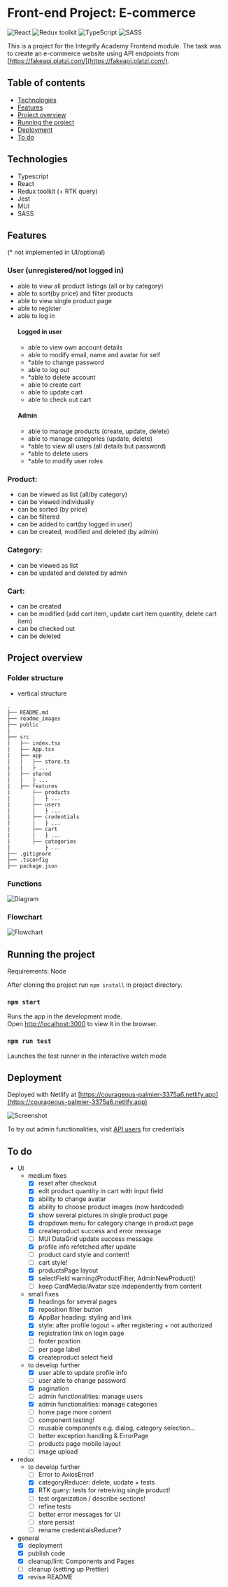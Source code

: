 # Front-end Project: E-commerce

![React](https://img.shields.io/badge/React-v.18-blue)
![Redux toolkit](https://img.shields.io/badge/RTK-v.1-purple)
![TypeScript](https://img.shields.io/badge/TypeScript-v.4-green)
![SASS](https://img.shields.io/badge/SASS-v.1-hotpink)

This is a project for the Integrify Academy Frontend module. The task was to create an e-commerce website using API endpoints from [https://fakeapi.platzi.com/](https://fakeapi.platzi.com/).

## Table of contents
- [Technologies](#technologies)
- [Features](#features)
- [Project overview](#project-overview)
- [Running the project](#running-the-project)
- [Deployment](#deployment)
- [To do](#to-do)

## Technologies

- Typescript
- React
- Redux toolkit (+ RTK query)
- Jest
- MUI
- SASS

## Features

(* not implemented in UI/optional)

### User (unregistered/not logged in)
- able to view all product listings (all or by category)
- able to sort(by price) and filter products
- able to view single product page
- able to register
- able to log in
	#### Logged in user
	- able to view own account details
	- able to modify email, name and avatar for self
	- *able to change password
	- able to log out
	- *able to delete account
	- able to create cart
	- able to update cart
	- able to check out cart
	#### Admin
  - able to manage products (create, update, delete)
  - able to manage categories (update, delete)
  - *able to view all users (all details but password)
  - *able to delete users
  - *able to modify user roles

### Product: 
- can be viewed as list (all/by category)
- can be viewed individually
- can be sorted (by price)
- can be filtered
- can be added to cart(by logged in user)
- can be created, modified and deleted (by admin)

### Category:
- can be viewed as list
- can be updated and deleted by admin

### Cart:
- can be created
- can be modified (add cart item, update cart item quantity, delete cart item)
- can be checked out
- can be deleted

## Project overview

### Folder structure

- vertical structure

````
.
├── README.md
├── readme_images
├── public
|
├── src
|   ├── index.tsx
|   ├── App.tsx
|   ├── app
|   |   ├── store.ts
|   |   ├ ...
|   ├── shared
|   |   ├ ...
|   ├── features
|       ├── products
|       |   ├ ...
|       ├── users
|       |   ├ ...
|       ├── credentials
|       |   ├ ...
|       ├── cart
|       |   ├ ...
|       ├── categories
|           ├ ...
├── .gitignore
├── .tsconfig
├── package.json
````

### Functions

![Diagram](readme_images/E-commerceDiagram.png)

### Flowchart

![Flowchart](readme_images/E-commerceFlowchart.png)

## Running the project

Requirements: Node

After cloning the project run `npm install` in project directory.

### `npm start`

Runs the app in the development mode.\
Open [http://localhost:3000](http://localhost:3000) to view it in the browser.

### `npm run test`

Launches the test runner in the interactive watch mode

## Deployment

Deployed with Netlify at [https://courageous-palmier-3375a6.netlify.app](https://courageous-palmier-3375a6.netlify.app)

![Screenshot](readme_images/E-commerceScreenshot.png)

To try out admin functionalities, visit [API users](https://api.escuelajs.co/api/v1/users) for credentials

## To do
- UI
	- medium fixes
		- [x] reset after checkout
		- [x] edit product quantity in cart with input field
		- [x] ability to change avatar
		- [x] ability to choose product images (now hardcoded)
		- [x] show several pictures in single product page
		- [x] dropdown menu for category change in product page
		- [x] createproduct success and error message
		- [ ] MUI DataGrid update success message
		- [x] profile info refetched after update
		- [ ] product card style and content!
		- [ ] cart style!
		- [x] productsPage layout
		- [x] selectField warning(ProductFilter, AdminNewProduct)!
		- [ ] keep CardMedia/Avatar size independently from content
	- small fixes
		- [x] headings for several pages
		- [x] reposition filter button
		- [x] AppBar heading: styling and link
		- [x] style: after profile logout + after registering + not authorized
		- [x] registration link on login page
		- [ ] footer position
		- [ ] per page label
		- [x] createproduct select field
	- to develop further
		- [x] user able to update profile info
		- [ ] user able to change password
		- [x] pagination
		- [ ] admin functionalities: manage users
		- [x] admin functionalities: manage categories
		- [ ] home page more content
		- [ ] component testing!
		- [ ] reusable components e.g. dialog, category selection...
		- [ ] better exception handling & ErrorPage
		- [ ] products page mobile layout
		- [ ] image upload
- redux
	- to develop further
		- [ ] Error to AxiosError!
		- [x] categoryReducer: delete, uodate + tests
		- [x] RTK query: tests for retreiving single product!
		- [ ] test organization / describe sections!
		- [ ] refine tests
		- [ ] better error messages for UI
		- [ ] store persist
		- [ ] rename credentialsReducer?
- general
	- [x] deployment
	- [x] publish code
	- [x] cleanup/lint: Components and Pages
	- [ ] cleanup (setting up Prettier)
	- [x] revise README
